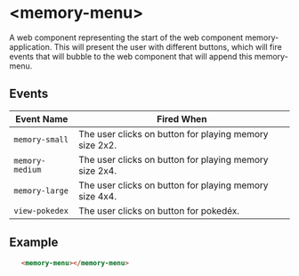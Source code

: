 # &lt;memory-menu&gt;

A web component representing the start of the web component memory-application. This will present the user with different buttons, which will fire events that will bubble to the web component that will append this memory-menu.

## Events

| Event Name | Fired When |
|------------|------------|
| `memory-small`| The user clicks on button for playing memory size 2x2.
| `memory-medium`| The user clicks on button for playing memory size 2x4.
| `memory-large`| The user clicks on button for playing memory size 4x4.
| `view-pokedex`| The user clicks on button for pokedéx.

## Example

```html
   <memory-menu></memory-menu>
```